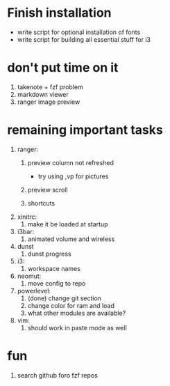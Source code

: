 # Finish installation

- write script for optional installation of fonts
- write script for building all essential stuff for i3

# don't put time on it

1. takenote + fzf problem
2. markdown viewer
3. ranger image preview

# remaining important tasks

1. ranger:
	1. preview column not refreshed
		- try using ,vp for pictures

	1. preview scroll
   2. shortcuts
2. xinitrc:
   1. make it be loaded at startup
3. i3bar:
   1. animated volume and wireless
4. dunst
   1. dunst progress
5. i3:
   1. workspace names
6. neomut:
	1. move config to repo
7. powerlevel:
	1. (done) change git section
   2. change color for ram and load
   3. what other modules are available?
8. vim:
   1. <c-s> should work in paste mode as well


# fun

1. search github foro fzf repos
